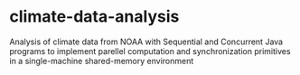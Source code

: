 # climate-data-analysis
Analysis of climate data from NOAA with Sequential and Concurrent Java programs to implement parellel computation and synchronization primitives in a single-machine shared-memory environment
